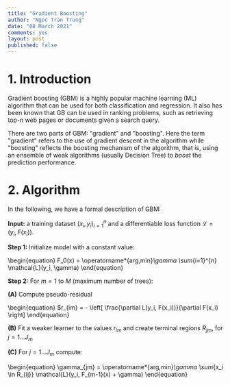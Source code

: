 ```yaml
---
title: "Gradient Boosting"
author: "Ngoc Tran Trung"
date: "08 March 2021"
comments: yes
layout: post
published: false
---
```


# 1. Introduction

Gradient boosting (GBM) is a highly popular machine learning (ML) algorithm that can be used for both classification and regression. It also has been known that GB can be used in ranking problems, such as retrieving top-$n$ web pages or documents given a search query.

There are two parts of GBM: "gradient" and "boosting". Here the term "gradient" refers to the use of gradient descent in the algorithm while "boosting" reflects the boosting mechanism of the algorithm, that is, using an ensemble of weak algorithms (usually Decision Tree) to _boost_ the prediction performance.

# 2. Algorithm

In the following, we have a formal description of GBM:

__Input:__ a training dataset ${(x_i, y_i)}_{i=1}^n$ and a differentiable loss function $\mathcal{L} = (y_i, F(x_i))$.

__Step 1:__ Initialize model with a constant value:

\begin{equation}
F_0(x) = \operatorname*{arg\,min}_\gamma \sum_{i=1}^{n} \mathcal{L}(y_i, \gamma)
\end{equation}

__Step 2:__ For $m = 1$ to $M$ (maximum number of trees):

__(A)__ Compute pseudo-residual 

\begin{equation}
$r_{im} = - \left[ \frac{\partial L(y_i, F(x_i))}{\partial F(x_i) \right]
\end{equation}

__(B)__ Fit a weaker learner to the values $r_{im}$ and create terminal regions $R_{jm}$, for $j = 1 ... J_m$

__(C)__ For $j = 1 ... J_m$ compute:

\begin{equation}
\gamma_{jm} = \operatorname*{arg\,min}_\gamma \sum_{x_i \in R_{ij}} \mathcal{L}(y_i, F_{m-1}(x) + \gamma)
\end{equation}



